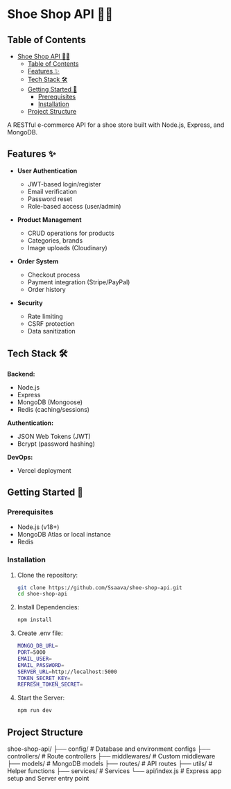 # Shoe Shop API 👟🛒

## Table of Contents

- [Shoe Shop API 👟🛒](#shoe-shop-api-)
  - [Table of Contents](#table-of-contents)
  - [Features ✨](#features-)
  - [Tech Stack 🛠️](#tech-stack-️)
  - [Getting Started 🚀](#getting-started-)
    - [Prerequisites](#prerequisites)
    - [Installation](#installation)
  - [Project Structure](#project-structure)

A RESTful e-commerce API for a shoe store built with Node.js, Express, and MongoDB.

## Features ✨

- **User Authentication**
  - JWT-based login/register
  - Email verification
  - Password reset
  - Role-based access (user/admin)
- **Product Management**

  - CRUD operations for products
  - Categories, brands
  - Image uploads (Cloudinary)

- **Order System**

  - Checkout process
  - Payment integration (Stripe/PayPal)
  - Order history

- **Security**
  - Rate limiting
  - CSRF protection
  - Data sanitization

## Tech Stack 🛠️

**Backend:**

- Node.js
- Express
- MongoDB (Mongoose)
- Redis (caching/sessions)

**Authentication:**

- JSON Web Tokens (JWT)
- Bcrypt (password hashing)

**DevOps:**

- Vercel deployment

## Getting Started 🚀

### Prerequisites

- Node.js (v18+)
- MongoDB Atlas or local instance
- Redis

### Installation

1. Clone the repository:

   ```bash
   git clone https://github.com/Ssaava/shoe-shop-api.git
   cd shoe-shop-api
   ```

2. Install Dependencies:

   ```bash
   npm install
   ```

3. Create .env file:

   ```bash
   MONGO_DB_URL=
   PORT=5000
   EMAIL_USER=
   EMAIL_PASSWORD=
   SERVER_URL=http://localhost:5000
   TOKEN_SECRET_KEY=
   REFRESH_TOKEN_SECRET=

   ```

4. Start the Server:

   ```bash
   npm run dev
   ```

## Project Structure

shoe-shop-api/
├── config/ # Database and environment configs
├── controllers/ # Route controllers
├── middlewares/ # Custom middleware
├── models/ # MongoDB models
├── routes/ # API routes
├── utils/ # Helper functions
├── services/ # Services
└── api/index.js # Express app setup and Server entry point
